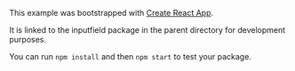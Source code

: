 This example was bootstrapped with [Create React App](https://github.com/facebook/create-react-app).

It is linked to the inputfield package in the parent directory for development purposes.

You can run `npm install` and then `npm start` to test your package.
